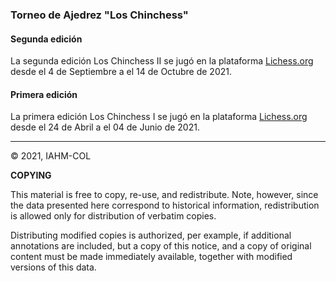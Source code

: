 ### Torneo de Ajedrez "Los Chinchess" 

#### Segunda edición

La segunda edición Los Chinchess II se jugó en la plataforma [Lichess.org](https://lichess.org/) desde el 4 de Septiembre a el 14 de Octubre de 2021.


#### Primera edición

La primera edición Los Chinchess I se jugó en la plataforma [Lichess.org](https://lichess.org/) desde el 24 de Abril a el 04 de Junio de 2021.

***

:copyright: 2021, IAHM-COL

**COPYING**

This material is free to copy, re-use, and redistribute. 
Note, however, since the data presented here correspond to historical 
information, redistribution is allowed only for distribution of verbatim 
copies.

Distributing modified copies is authorized, per example, if additional 
annotations are included, but a copy of this notice, and a copy of 
original content must be made immediately available, together with 
modified versions of this data.

